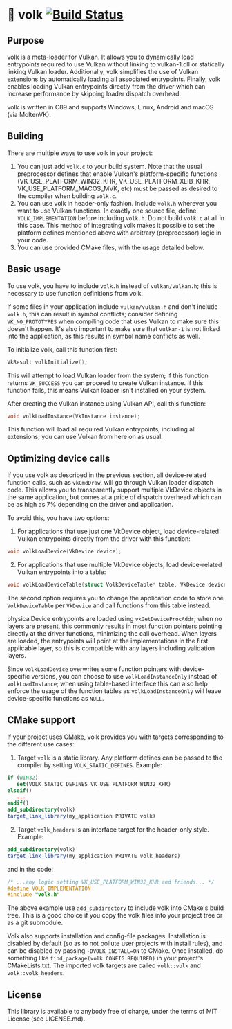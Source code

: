 # 🐺 volk [![Build Status](https://github.com/zeux/volk/workflows/build/badge.svg)](https://github.com/zeux/volk/actions) 

## Purpose

volk is a meta-loader for Vulkan. It allows you to dynamically load entrypoints required to use Vulkan
without linking to vulkan-1.dll or statically linking Vulkan loader. Additionally, volk simplifies the use of Vulkan extensions by automatically loading all associated entrypoints. Finally, volk enables loading
Vulkan entrypoints directly from the driver which can increase performance by skipping loader dispatch overhead.

volk is written in C89 and supports Windows, Linux, Android and macOS (via MoltenVK).

## Building

There are multiple ways to use volk in your project:

1. You can just add `volk.c` to your build system. Note that the usual preprocessor defines that enable Vulkan's platform-specific functions (VK_USE_PLATFORM_WIN32_KHR, VK_USE_PLATFORM_XLIB_KHR, VK_USE_PLATFORM_MACOS_MVK, etc) must be passed as desired to the compiler when building `volk.c`.
2. You can use volk in header-only fashion. Include `volk.h` wherever you want to use Vulkan functions. In exactly one source file, define `VOLK_IMPLEMENTATION` before including `volk.h`. Do not build `volk.c` at all in this case. This method of integrating volk makes it possible to set the platform defines mentioned above with arbitrary (preprocessor) logic in your code.
3. You can use provided CMake files, with the usage detailed below.

## Basic usage

To use volk, you have to include `volk.h` instead of `vulkan/vulkan.h`; this is necessary to use function definitions from volk.

If some files in your application include `vulkan/vulkan.h` and don't include `volk.h`, this can result in symbol conflicts; consider defining `VK_NO_PROTOTYPES` when compiling code that uses Vulkan to make sure this doesn't happen. It's also important to make sure that `vulkan-1` is not linked into the application, as this results in symbol name conflicts as well.

To initialize volk, call this function first:

```c++
VkResult volkInitialize();
```

This will attempt to load Vulkan loader from the system; if this function returns `VK_SUCCESS` you can proceed to create Vulkan instance.
If this function fails, this means Vulkan loader isn't installed on your system.

After creating the Vulkan instance using Vulkan API, call this function:

```c++
void volkLoadInstance(VkInstance instance);
```

This function will load all required Vulkan entrypoints, including all extensions; you can use Vulkan from here on as usual.

## Optimizing device calls

If you use volk as described in the previous section, all device-related function calls, such as `vkCmdDraw`, will go through Vulkan loader dispatch code.
This allows you to transparently support multiple VkDevice objects in the same application, but comes at a price of dispatch overhead which can be as high as 7% depending on the driver and application.

To avoid this, you have two options:

1. For applications that use just one VkDevice object, load device-related Vulkan entrypoints directly from the driver with this function:

```c++
void volkLoadDevice(VkDevice device);
```

2. For applications that use multiple VkDevice objects, load device-related Vulkan entrypoints into a table:

```c++
void volkLoadDeviceTable(struct VolkDeviceTable* table, VkDevice device);
```

The second option requires you to change the application code to store one `VolkDeviceTable` per `VkDevice` and call functions from this table instead.

physicalDevice entrypoints are loaded using `vkGetDeviceProcAddr`; when no layers are present, this commonly results in most function pointers pointing directly at the driver functions, minimizing the call overhead. When layers are loaded, the entrypoints will point at the implementations in the first applicable layer, so this is compatible with any layers including validation layers.

Since `volkLoadDevice` overwrites some function pointers with device-specific versions, you can choose to use `volkLoadInstanceOnly` instead of `volkLoadInstance`; when using table-based interface this can also help enforce the usage of the function tables as `volkLoadInstanceOnly` will leave device-specific functions as `NULL`.

## CMake support

If your project uses CMake, volk provides you with targets corresponding to the different use cases:

1. Target `volk` is a static library. Any platform defines can be passed to the compiler by setting `VOLK_STATIC_DEFINES`. Example:
```cmake
if (WIN32)
   set(VOLK_STATIC_DEFINES VK_USE_PLATFORM_WIN32_KHR)
elseif()
   ...
endif()
add_subdirectory(volk)
target_link_library(my_application PRIVATE volk)
```
2. Target `volk_headers` is an interface target for the header-only style. Example:
```cmake
add_subdirectory(volk)
target_link_library(my_application PRIVATE volk_headers)
```
and in the code:
```c
/* ...any logic setting VK_USE_PLATFORM_WIN32_KHR and friends... */
#define VOLK_IMPLEMENTATION
#include "volk.h"
```

The above example use `add_subdirectory` to include volk into CMake's build tree. This is a good choice if you copy the volk files into your project tree or as a git submodule.

Volk also supports installation and config-file packages. Installation is disabled by default (so as to not pollute user projects with install rules), and can be disabled by passing `-DVOLK_INSTALL=ON` to CMake. Once installed, do something like `find_package(volk CONFIG REQUIRED)` in your project's CMakeLists.txt. The imported volk targets are called `volk::volk` and `volk::volk_headers`.

## License

This library is available to anybody free of charge, under the terms of MIT License (see LICENSE.md).
